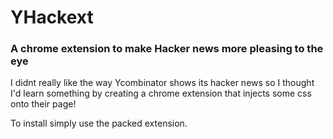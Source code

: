 # YHackext
<h3>A chrome extension to make Hacker news more pleasing to the eye</h3>

<p>I didnt really like the way Ycombinator shows its hacker news so I thought I'd learn something by creating a chrome extension that injects some css onto their page!</p>
  <p>To install simply use the packed extension. </p>
